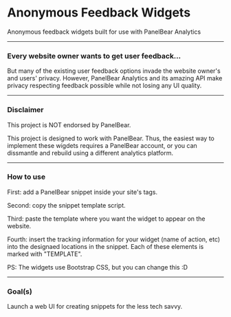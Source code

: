 # Anonymous Feedback Widgets
Anonymous feedback widgets built for use with PanelBear Analytics

---

### Every website owner wants to get user feedback...

But many of the existing user feedback options invade the website owner's and users' privacy. However, PanelBear Analytics and its amazing API make privacy respecting feedback possible while not losing any UI quality.

---

### Disclaimer

This project is NOT endorsed by PanelBear.

This project is designed to work with PanelBear. Thus, the easiest way to implement these wigdets requires a PanelBear account, or you can dissmantle and rebuild using a different analytics platform.

---

### How to use

First: add a PanelBear snippet inside your site's <head></head> tags.

Second: copy the snippet template script.

Third: paste the template where you want the widget to appear on the website.

Fourth: insert the tracking information for your widget (name of action, etc) into the designaed locations in the snippet. Each of these elements is marked with "TEMPLATE".

PS: The widgets use Bootstrap CSS, but you can change this :D

---

### Goal(s)

Launch a web UI for creating snippets for the less tech savvy.
